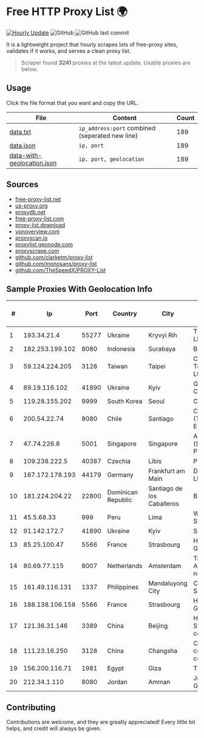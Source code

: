 
# Free HTTP Proxy List 🌍

[![Hourly Update](https://github.com/mertguvencli/http-proxy-list/actions/workflows/main.yml/badge.svg?branch=main)](https://github.com/mertguvencli/http-proxy-list/actions/workflows/main.yml)
![GitHub](https://img.shields.io/github/license/mertguvencli/http-proxy-list)
![GitHub last commit](https://img.shields.io/github/last-commit/mertguvencli/http-proxy-list)

It is a lightweight project that hourly scrapes lots of free-proxy sites, validates if it works, and serves a clean proxy list.


> Scraper found **3241** proxies at the latest update. Usable proxies are below.

## Usage

Click the file format that you want and copy the URL.


|File|Content|Count|
|----|-------|-----|
|[data.txt](https://raw.githubusercontent.com/mertguvencli/http-proxy-list/main/proxy-list/data.txt)|`ip_address:port` combined (seperated new line)|189|
|[data.json](https://raw.githubusercontent.com/mertguvencli/http-proxy-list/main/proxy-list/data.json)|`ip, port`|189|
|[data-with-geolocation.json](https://raw.githubusercontent.com/mertguvencli/http-proxy-list/main/proxy-list/data-with-geolocation.json)|`ip, port, geolocation`|189|

## Sources

* [free-proxy-list.net](https://free-proxy-list.net)
* [us-proxy.org](https://www.us-proxy.org)
* [proxydb.net](http://proxydb.net)
* [free-proxy-list.com](https://free-proxy-list.com/?page=&port=&type%5B%5D=http&type%5B%5D=https&up_time=0&search=Search)
* [proxy-list.download](https://www.proxy-list.download/HTTP)
* [vpnoverview.com](https://vpnoverview.com/privacy/anonymous-browsing/free-proxy-servers)
* [proxyscan.io](https://www.proxyscan.io)
* [proxylist.geonode.com](https://proxylist.geonode.com/api/proxy-list?limit=300&page=1&sort_by=lastChecked&sort_type=desc&protocols=http,https)
* [proxyscrape.com](https://api.proxyscrape.com/v2/?request=displayproxies&protocol=http&timeout=10000&country=all&ssl=all&anonymity=all)
* [github.com/clarketm/proxy-list](https://raw.githubusercontent.com/clarketm/proxy-list/master/proxy-list-raw.txt)
* [github.com/monosans/proxy-list](https://raw.githubusercontent.com/monosans/proxy-list/main/proxies/http.txt)
* [github.com/TheSpeedX/PROXY-List](https://raw.githubusercontent.com/TheSpeedX/PROXY-List/master/http.txt)


## Sample Proxies With Geolocation Info

|#|Ip|Port|Country|City|Internet Service Provider|
|-|--|----|-------|----|-------------------------|
|1|193.34.21.4|55277|Ukraine|Kryvyi Rih|TRK Cable TV LLC|
|2|182.253.199.102|8080|Indonesia|Surabaya|Biznet Networks|
|3|59.124.224.205|3128|Taiwan|Taipei|Chunghwa Telecom Co., Ltd.|
|4|89.19.116.102|41890|Ukraine|Kyiv|Grygoriy Chereda|
|5|119.28.155.202|9999|South Korea|Seoul|ComsenzNet|
|6|200.54.22.74|8080|Chile|Santiago|CTC. CORP S.A. (TELEFONICA EMPRESAS)|
|7|47.74.226.8|5001|Singapore|Singapore|Alibaba Cloud (Singapore) Private Limited|
|8|109.238.222.5|40387|Czechia|Libis|Planet A, a.s.|
|9|167.172.178.193|44179|Germany|Frankfurt am Main|DigitalOcean, LLC|
|10|181.224.204.22|22800|Dominican Republic|Santiago de los Caballeros|BW TELECOM|
|11|45.5.68.33|999|Peru|Lima|Wi-net Telecom S.A.C.|
|12|91.142.172.7|41890|Ukraine|Kyiv|Sitel Ltd|
|13|85.25.100.47|5566|France|Strasbourg|Host Europe GmbH|
|14|80.69.77.115|8007|Netherlands|Amsterdam|TransIP B.V. Amsterdam network|
|15|161.49.116.131|1337|Philippines|Mandaluyong City|Converge ICT Solution Inc|
|16|188.138.106.158|5566|France|Strasbourg|Host Europe GmbH|
|17|121.36.31.146|3389|China|Beijing|Huawei Cloud Service data center|
|18|111.23.16.250|3128|China|Changsha|China Mobile communications corporation|
|19|156.200.116.71|1981|Egypt|Giza|TE Data|
|20|212.34.1.110|8080|Jordan|Amman|Jordan Telecom Group|



## Contributing

Contributions are welcome, and they are greatly appreciated! Every
little bit helps, and credit will always be given.

